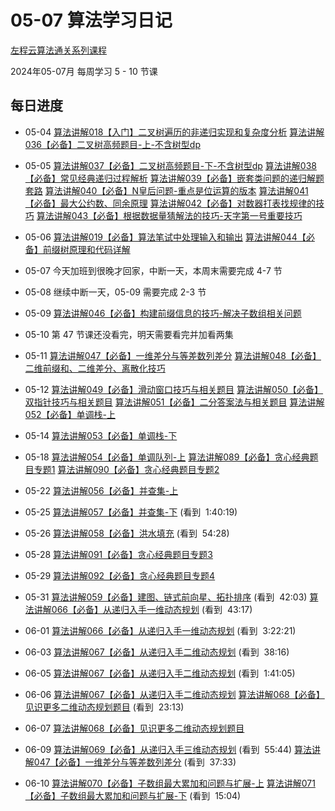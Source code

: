 # 05-07 算法学习日记

[左程云算法通关系列课程](https://space.bilibili.com/8888480/channel/seriesdetail?sid=3509640&ctype=0)

2024年05-07月 每周学习 5 - 10 节课

## 每日进度

- 05-04
[算法讲解018【入门】二叉树遍历的非递归实现和复杂度分析](https://www.bilibili.com/video/BV15P411t7e2?spm_id_from=333.880.my_history.page.click)
[算法讲解036【必备】二叉树高频题目-上-不含树型dp](https://www.bilibili.com/video/BV1Rp4y1g7ys?spm_id_from=333.880.my_history.page.click)

- 05-05
[算法讲解037【必备】二叉树高频题目-下-不含树型dp](https://www.bilibili.com/video/BV1194y16727?spm_id_from=333.880.my_history.page.click)
[算法讲解038【必备】常见经典递归过程解析](https://www.bilibili.com/video/BV19m4y1n7mo?spm_id_from=333.880.my_history.page.click)
[算法讲解039【必备】嵌套类问题的递归解题套路](https://www.bilibili.com/video/BV1JP411p7KG?spm_id_from=333.880.my_history.page.click)
[算法讲解040【必备】N皇后问题-重点是位运算的版本](https://www.bilibili.com/video/BV1gr4y1R79Z?spm_id_from=333.880.my_history.page.click)
[算法讲解041【必备】最大公约数、同余原理](https://www.bilibili.com/video/BV1Wu4y1i7m3?spm_id_from=333.880.my_history.page.click)
[算法讲解042【必备】对数器打表找规律的技巧](https://www.bilibili.com/video/BV11u4y1Q7FD?spm_id_from=333.880.my_history.page.click)
[算法讲解043【必备】根据数据量猜解法的技巧-天字第一号重要技巧](https://www.bilibili.com/video/BV1Cm4y1M72N?spm_id_from=333.880.my_history.page.click)

- 05-06
[算法讲解019【必备】算法笔试中处理输入和输出](https://www.bilibili.com/video/BV1sh4y1w7uv?spm_id_from=333.880.my_history.page.click)
[算法讲解044【必备】前缀树原理和代码详解](https://www.bilibili.com/video/BV1Yu4y1Q7vR?spm_id_from=333.880.my_history.page.click)

- 05-07
今天加班到很晚才回家，中断一天，本周末需要完成 4-7 节

- 05-08
继续中断一天，05-09 需要完成 2-3 节

- 05-09
[算法讲解046【必备】构建前缀信息的技巧-解决子数组相关问题](https://www.bilibili.com/video/BV1Sj411q7fi?spm_id_from=333.880.my_history.page.click)

- 05-10
第 47 节课还没看完，明天需要看完并加看两集

- 05-11
[算法讲解047【必备】一维差分与等差数列差分](https://www.bilibili.com/video/BV1Gp4y1E7Jp?spm_id_from=333.880.my_history.page.click)
[算法讲解048【必备】二维前缀和、二维差分、离散化技巧](https://www.bilibili.com/video/BV1Wz4y1K74C?spm_id_from=333.880.my_history.page.click)

- 05-12
[算法讲解049【必备】滑动窗口技巧与相关题目](https://www.bilibili.com/video/BV1DG411d7fh?spm_id_from=333.880.my_history.page.click)
[算法讲解050【必备】双指针技巧与相关题目](https://www.bilibili.com/video/BV1V841167Rg?spm_id_from=333.880.my_history.page.click)
[算法讲解051【必备】二分答案法与相关题目](https://www.bilibili.com/video/BV1Mh4y1P7qE?spm_id_from=333.880.my_history.page.click)
[算法讲解052【必备】单调栈-上](https://www.bilibili.com/video/BV1HH4y1X7T9?spm_id_from=333.880.my_history.page.click)

- 05-14
[算法讲解053【必备】单调栈-下](https://www.bilibili.com/video/BV1GH4y1D7TB?spm_id_from=333.880.my_history.page.click)

- 05-18
[算法讲解054【必备】单调队列-上](https://www.bilibili.com/video/BV11h4y1w7Bu?spm_id_from=333.880.my_history.page.click)
[算法讲解089【必备】贪心经典题目专题1](https://www.bilibili.com/video/BV1be41167yw?spm_id_from=333.880.my_history.page.click)
[算法讲解090【必备】贪心经典题目专题2](https://www.bilibili.com/video/BV1Rp4y1973N?spm_id_from=333.880.my_history.page.click)

- 05-22
[算法讲解056【必备】并查集-上](https://www.bilibili.com/video/BV1894y1W7Sb?spm_id_from=333.880.my_history.page.click)

- 05-25
[算法讲解057【必备】并查集-下](https://www.bilibili.com/video/BV1Ny4y1F71J?spm_id_from=333.880.my_history.page.click) (看到  1:40:19)

- 05-26
[算法讲解058【必备】洪水填充](https://www.bilibili.com/video/BV1VF411S7RH?spm_id_from=333.880.my_history.page.click) (看到  54:28)

- 05-28
[算法讲解091【必备】贪心经典题目专题3](https://www.bilibili.com/video/BV1ST4y1s7XT?spm_id_from=333.880.my_history.page.click)

- 05-29
[算法讲解092【必备】贪心经典题目专题4](https://www.bilibili.com/video/BV1MG411z7Yz?spm_id_from=333.880.my_history.page.click)

- 05-31
[算法讲解059【必备】建图、链式前向星、拓扑排序](https://www.bilibili.com/video/BV1rj411k7tS?spm_id_from=333.880.my_history.page.click) (看到  42:03)
[算法讲解066【必备】从递归入手一维动态规划](https://www.bilibili.com/video/BV1Ww41167Ac?spm_id_from=333.880.my_history.page.click) (看到  43:17)

- 06-01
[算法讲解066【必备】从递归入手一维动态规划](https://www.bilibili.com/video/BV1Ww41167Ac?spm_id_from=333.880.my_history.page.click) (看到  3:22:21)

- 06-03
[算法讲解067【必备】从递归入手二维动态规划](https://www.bilibili.com/video/BV1WQ4y1W7d1?spm_id_from=333.880.my_history.page.click) (看到  38:16)

- 06-05
[算法讲解067【必备】从递归入手二维动态规划](https://www.bilibili.com/video/BV1WQ4y1W7d1?spm_id_from=333.880.my_history.page.click) (看到  1:41:05)

- 06-06
[算法讲解067【必备】从递归入手二维动态规划](https://www.bilibili.com/video/BV1WQ4y1W7d1?spm_id_from=333.880.my_history.page.click)
[算法讲解068【必备】见识更多二维动态规划题目](https://www.bilibili.com/video/BV1cg4y1o719?spm_id_from=333.880.my_history.page.click) (看到  23:13)

- 06-07
[算法讲解068【必备】见识更多二维动态规划题目](https://www.bilibili.com/video/BV1cg4y1o719?spm_id_from=333.880.my_history.page.click)

- 06-09
[算法讲解069【必备】从递归入手三维动态规划](https://www.bilibili.com/video/BV1gM41197rM?spm_id_from=333.880.my_history.page.click) (看到  55:44)
[算法讲解047【必备】一维差分与等差数列差分](https://www.bilibili.com/video/BV1Gp4y1E7Jp?spm_id_from=333.880.my_history.page.click) (看到  37:33)

- 06-10
[算法讲解070【必备】子数组最大累加和问题与扩展-上](https://www.bilibili.com/video/BV1pw411M7Du?spm_id_from=333.880.my_history.page.click)
[算法讲解071【必备】子数组最大累加和问题与扩展-下](https://www.bilibili.com/video/BV1qu4y187Xn?spm_id_from=333.880.my_history.page.click) (看到  15:04)

